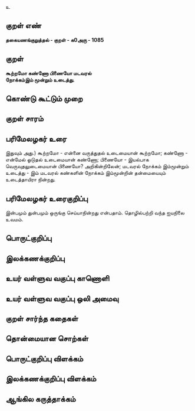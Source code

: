 உ

## குறள் எண் 

**தகையணங்குறுத்தல் - குறள் - க0அரு - 1085**

## குறள் 

**கூற்றமோ கண்ணோ பிணையோ மடவரல்  
நோக்கம்இம் மூன்றும் உடைத்து.** 

## கொண்டு கூட்டும் முறை


## குறள் சாரம் 


## பரிமேலழகர் உரை

இதுவும் அது.) கூற்றமோ - என்னை வருத்துதல் உடைமையான் கூற்றமோ; கண்ணோ - என்மேல் ஓடுதல் உடைமையான் கண்ணோ; பிணையோ - இயல்பாக வெருவுதலுடைமையான் பிணையோ? அறிகின்றிலேன்; மடவரல் நோக்கம் இம்மூன்றும் உடைத்து - இம் மடவரல் கண்களின் நோக்கம் இம்மூன்றின் தன்மையையும் உடைத்தாயிரா நின்றது.

## பரிமேலழகர் உரைகுறிப்பு   

இன்பமும் துன்பமும் ஒருங்கு செய்யாநின்றது என்பதாம். தொழில்பற்றி வந்த ஐயநிலை உவமம்.

## பொருட்குறிப்பு 


## இலக்கணக்குறிப்பு  


## உயர் வள்ளுவ வகுப்பு காணொளி


## உயர் வள்ளுவ வகுப்பு ஒலி அமைவு 

 
## குறள் சார்ந்த கதைகள் 


## தொன்மையான சொற்கள்


## பொருட்குறிப்பு விளக்கம்


## இலக்கணக்குறிப்பு விளக்கம்


## ஆங்கில கருத்தாக்கம் 


